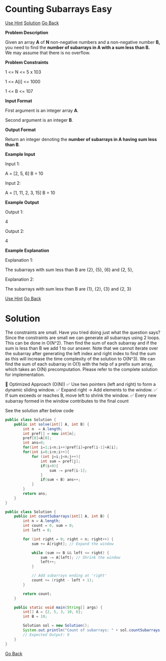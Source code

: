 # Counting Subarrays Easy

[Use Hint](https://www.scaler.com/academy/mentee-dashboard/class/25460/homework/problems/16089/hints?navref=cl_pb_nv_tb)
[Solution](#Solution)
[Go Back](https://github.com/sahoog2/Preparation_Notes/blob/main/DSA/Array/2%20Problems.md)


**Problem Description**  

Given an array  **A** of  **N**  non-negative numbers and a non-negative number **B,**  
you need to find the  **number of subarrays in A with a sum less than B.**  
We may assume that there is no overflow.

  
  
**Problem Constraints**  

1 <= N <= 5 x 103

1 <= A[i] <= 1000

1 <= B <= 107

  
  
**Input Format**  

First argument is an integer array  **A**.

Second argument is an integer  **B**.

  
  
**Output Format**  

Return an integer denoting the  **number of subarrays in A having sum less than B**.

  
  
**Example Input**  

Input 1:

 A = [2, 5, 6]
 B = 10

Input 2:

 A = [1, 11, 2, 3, 15]
 B = 10

  
  
**Example Output**  

Output 1:

 4

Output 2:

 4

  
  
**Example Explanation**  

Explanation 1:

 The subarrays with sum less than B are {2}, {5}, {6} and {2, 5},

Explanation 2:

 The subarrays with sum less than B are {1}, {2}, {3} and {2, 3}

[Use Hint](https://www.scaler.com/academy/mentee-dashboard/class/25460/homework/problems/16089/hints?navref=cl_pb_nv_tb)
[Go Back](https://github.com/sahoog2/Preparation_Notes/blob/main/DSA/Array/2%20Problems.md)
# Solution
The constraints are small. Have you tried doing just what the question says?
Since the constraints are small we can generate all subarrays using 2 loops. This can be done in O(N^2). Then find the sum of each subarray and if the sum is less than B we add 1 to our answer.
Note that we cannot iterate over the subarray after generating the left index and right index to find the sum as this will increase the time complexity of the solution to O(N^3). We can find the sum of each subarray in O(1) with the help of a prefix sum array, which takes an O(N) precomputation.
Please refer to the complete solution for implementation.

📌 Optimized Approach (O(N))
✅ Use two pointers (left and right) to form a dynamic sliding window.
✅ Expand right → Add elements to the window.
✅ If sum exceeds or reaches B, move left to shrink the window.
✅ Every new subarray formed in the window contributes to the final count

See the solution after below code


```java
public class Solution {
    public int solve(int[] A, int B) {
        int n  = A.length;
        int pref[] = new int[n];
        pref[0]=A[0];
        int ans=0;
        for(int i=1;i<n;i++)pref[i]=pref[i-1]+A[i];
        for(int i=0;i<n;i++){
            for (int j=i;j<n;j++){
                int sum = pref[j];
                if(i>0){
                    sum -= pref[i-1];
                }
                if(sum < B) ans++;
            }
        }
        return ans;
    }
}
```

```java
public class Solution {
    public int countSubarrays(int[] A, int B) {
        int n = A.length;
        int count = 0, sum = 0;
        int left = 0;

        for (int right = 0; right < n; right++) {
            sum += A[right]; // Expand the window

            while (sum >= B && left <= right) {
                sum -= A[left]; // Shrink the window
                left++;
            }

            // Add subarrays ending at 'right'
            count += (right - left + 1);
        }

        return count;
    }

    public static void main(String[] args) {
        int[] A = {2, 5, 3, 10, 6};
        int B = 10;

        Solution sol = new Solution();
        System.out.println("Count of subarrays: " + sol.countSubarrays(A, B));  
        // Expected Output: 9
    }
}
```

[Go Back](https://github.com/sahoog2/Preparation_Notes/blob/main/DSA/Array/2%20Problems.md)
